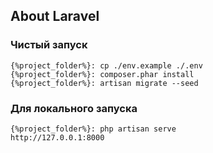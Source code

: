 ## About Laravel

### Чистый запуск
```
{%project_folder%}: cp ./env.example ./.env
{%project_folder%}: composer.phar install
{%project_folder%}: artisan migrate --seed
```
### Для локального запуска
```
{%project_folder%}: php artisan serve
http://127.0.0.1:8000
```
